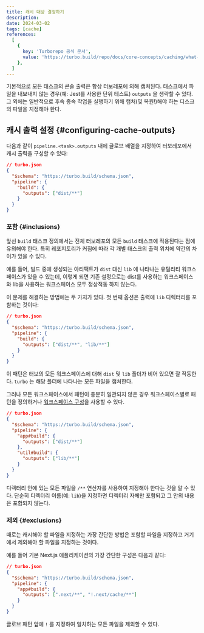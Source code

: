 ```yaml
---
title: 캐시 대상 결정하기
description:
date: 2024-03-02
tags: [cache]
references:
  [
    {
      key: 'Turborepo 공식 문서',
      value: 'https://turbo.build/repo/docs/core-concepts/caching/what-to-cache',
    },
  ]
---
```


기본적으로 모든 태스크의 콘솔 출력은 항상 터보레포에 의해 캡처된다. 태스크에서 파일을 내보내지 않는 경우(예: Jest를 사용한 단위 테스트) `outputs` 을 생략할 수 있다. 그 외에는 일반적으로 후속 종속 작업을 실행하기 위해 캡처(및 복원!)해야 하는 디스크의 파일을 지정해야 한다.

## 캐시 출력 설정 {#configuring-cache-outputs}

다음과 같이 `pipeline.<task>.outputs` 내에 글로브 배열을 지정하여 터보레포에서 캐시 출력을 구성할 수 있다:

```json
// turbo.json
{
  "$schema": "https://turbo.build/schema.json",
  "pipeline": {
    "build": {
      "outputs": ["dist/**"]
    }
  }
}
```

### 포함 {#inclusions}

앞선 `build` 태스크 정의에서는 전체 터보레포의 모든 `build` 태스크에 적용된다는 점에 유의해야 한다. 특히 레포지토리가 커짐에 따라 각 개별 태스크의 출력 위치에 약간의 차이가 있을 수 있다.

예를 들어, 빌드 중에 생성되는 아티팩트가 `dist` 대신 `lib` 에 나타나는 유틸리티 워크스페이스가 있을 수 있는데, 이렇게 되면 기존 설정으로는 dist를 사용하는 워크스페이스와 lib을 사용하는 워크스페이스 모두 정상적동 하지 않는다.

이 문제를 해결하는 방법에는 두 가지가 있다. 첫 번째 옵션은 출력에 `lib` 디렉터리를 포함하는 것이다:

```json
// turbo.json
{
  "$schema": "https://turbo.build/schema.json",
  "pipeline": {
    "build": {
      "outputs": ["dist/**", "lib/**"]
    }
  }
}
```

이 패턴은 터보의 모든 워크스페이스에 대해 `dist` 및 `lib` 폴더가 비어 있으면 잘 작동한다. `turbo` 는 해당 폴더에 나타나는 모든 파일을 캡처한다.

그러나 모든 워크스페이스에서 패턴이 충분히 일관되지 않은 경우 워크스페이스별로 패턴을 정의하거나 [워크스페이스 구성](https://turbo.build/repo/docs/core-concepts/monorepos/configuring-workspaces)을 사용할 수 있다.

```json
// turbo.json
{
  "$schema": "https://turbo.build/schema.json",
  "pipeline": {
    "app#build": {
      "outputs": ["dist/**"]
    },
    "util#build": {
      "outputs": ["lib/**"]
    }
  }
}
```

디렉터리 안에 있는 모든 파일을 `/**` 연산자를 사용하여 지정해야 한다는 것을 알 수 있다. 단순히 디렉터리 이름(예: `lib`)을 지정하면 디렉터리 자체만 포함되고 그 안의 내용은 포함되지 않는다.

### 제외 {#exclusions}

때로는 캐시해야 할 파일을 지정하는 가장 간단한 방법은 포함할 파일을 지정하고 거기에서 제외해야 할 파일을 지정하는 것이다.

예를 들어 기본 Next.js 애플리케이션의 가장 간단한 구성은 다음과 같다:

```json
// turbo.json
{
  "$schema": "https://turbo.build/schema.json",
  "pipeline": {
    "app#build": {
      "outputs": [".next/**", "!.next/cache/**"]
    }
  }
}
```

글로브 패턴 앞에 `!` 를 지정하여 일치하는 모든 파일을 제외할 수 있다.
